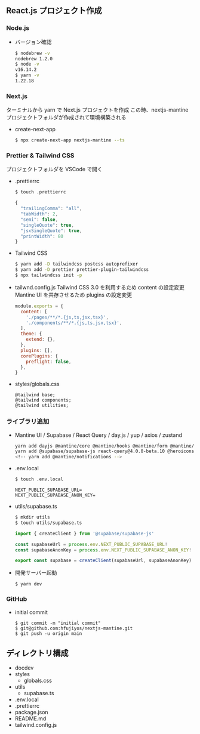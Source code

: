 ## React.js プロジェクト作成

### Node.js

- バージョン確認
  ```sh
  $ nodebrew -v
  nodebrew 1.2.0
  $ node -v
  v16.14.2
  $ yarn -v
  1.22.18
  ```

### Next.js

ターミナルから yarn で Next.js プロジェクトを作成
この時、nextjs-mantine プロジェクトフォルダが作成されて環境構築される

- create-next-app

  ```sh
  $ npx create-next-app nextjs-mantine --ts
  ```

### Prettier & Tailwind CSS

プロジェクトフォルダを VSCode で開く

- .prettierrc

  ```sh
  $ touch .prettierrc
  ```

  ```js
  {
    "trailingComma": "all",
    "tabWidth": 2,
    "semi": false,
    "singleQuote": true,
    "jsxSingleQuote": true,
    "printWidth": 80
  }
  ```

- Tailwind CSS

  ```sh
  $ yarn add -D tailwindcss postcss autoprefixer
  $ yarn add -D prettier prettier-plugin-tailwindcss
  $ npx tailwindcss init -p
  ```

- tailwnd.config.js
  Tailwind CSS 3.0 を利用するため content の設定変更
  Mantine UI を共存させるため plugins の設定変更

  ```js
  module.exports = {
    content: [
      './pages/**/*.{js,ts,jsx,tsx}',
      './components/**/*.{js,ts,jsx,tsx}',
    ],
    theme: {
      extend: {},
    },
    plugins: [],
    corePlugins: {
      preflight: false,
    },
  }
  ```

- styles/globals.css

  ```
  @tailwind base;
  @tailwind components;
  @tailwind utilities;
  ```

### ライブラリ追加

- Mantine UI / Supabase / React Query / day.js / yup / axios / zustand

  ```sh
  yarn add dayjs @mantine/core @mantine/hooks @mantine/form @mantine/dates @mantine/next tabler-icons-react
  yarn add @supabase/supabase-js react-query@4.0.0-beta.10 @heroicons/react date-fns yup axios zustand
  <!-- yarn add @mantine/notifications -->
  ```

- .env.local

  ```sh
  $ touch .env.local
  ```

  ```
  NEXT_PUBLIC_SUPABASE_URL=
  NEXT_PUBLIC_SUPABASE_ANON_KEY=
  ```

- utils/supabase.ts

  ```sh
  $ mkdir utils
  $ touch utils/supabase.ts
  ```

  ```ts
  import { createClient } from '@supabase/supabase-js'

  const supabaseUrl = process.env.NEXT_PUBLIC_SUPABASE_URL!
  const supabaseAnonKey = process.env.NEXT_PUBLIC_SUPABASE_ANON_KEY!

  export const supabase = createClient(supabaseUrl, supabaseAnonKey)
  ```

- 開発サーバー起動

  ```
  $ yarn dev
  ```

### GitHub

- initial commit
  ```
  $ git commit -m "initial commit"
  $ git@github.com:hfujiyos/nextjs-mantine.git
  $ git push -u origin main
  ```

## ディレクトリ構成

- docdev
- styles
  - globals.css
- utils
  - supabase.ts
- .env.local
- .prettierrc
- package.json
- README.md
- tailwind.config.js
